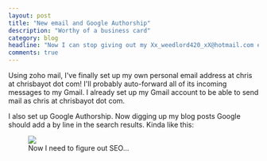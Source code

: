 ```yaml
---
layout: post
title: "New email and Google Authorship"
description: "Worthy of a business card"
category: blog
headline: "Now I can stop giving out my Xx_weedlord420_xX@hotmail.com email!"
comments: true
---
```

Using zoho mail, I've finally set up my own personal email address at chris at chrisbayot dot com!  I'll probably auto-forward all of its incoming messages to my Gmail.  I already set up my Gmail account to be able to send mail as chris at chrisbayot dot com.

I also set up Google Authorship.  Now digging up my blog posts Google should add a by line in the search results.  Kinda like this:

<figure>
     <a href="{{ site.url }}/images/authorship_example.png"> <img src="{{ site.url }}/images/authorship_example.png"></a>
     <figcaption>Now I need to figure out SEO...</figcaption>
</figure>
